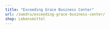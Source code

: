 ```yaml
---
title: "Exceeding Grace Business Center"
url: /zwedru/exceeding-grace-business-center/
shop: Lebensmittel
---
```

